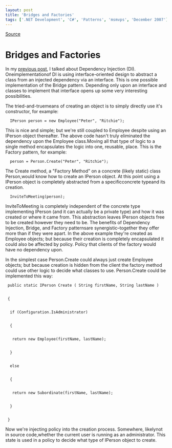 ```yaml
---
layout: post
title: 'Bridges and Factories'
tags: ['.NET Development', 'C#', 'Patterns', 'msmvps', 'December 2007']
---
```

[Source](http://blogs.msmvps.com/peterritchie/2007/12/21/bridges-and-factories/ "Permalink to Bridges and Factories")

# Bridges and Factories

In my [previous post][1], I talked about Dependency Injection (DI). Oneimplementationof DI is using interface-oriented design to abstract a class from an injected dependency via an interface. This is one possible implementation of the Bridge pattern. Depending only upon an interface and classes to implement that interface opens up some very interesting possibilities.

The tried-and-truemeans of creating an object is to simply directly use it's constructor, for example:

  

    
    
      IPerson person = new Employee("Peter", "Ritchie");

This is nice and simple; but we're still coupled to Employee despite using an IPerson object thereafter. The above code hasn't truly eliminated the dependency upon the Employee class.Moving all that type of logic to a single method encapsulates the logic into one, reusable, place. This is the Factory pattern, for example:

  

    
    
      person = Person.Create("Peter", "Ritchie");

The Create method, a "Factory Method" on a concrete (likely static) class Person,would know how to create an IPerson object. At this point using a IPerson object is completely abstracted from a specificconcrete typeand its creation.

  

    
    
      InviteToMeeting(person);

InviteToMeeting is completely independent of the concrete type implementing IPerson (and it can actually be a private type) and how it was created or where it came from. This abstraction leaves IPerson objects free to be created however they need to be. The benefits of Dependency Injection, Bridge, and Factory patternsare synergistic–together they offer more than if they were apart. In the above example they're created as Employee objects; but because their creation is completely encapsulated it could also be affected by policy. Policy that clients of the factory would have no dependency upon.

In the simplest case Person.Create could always just create Employee objects; but because creation is hidden from the client the factory method could use other logic to decide what classes to use. Person.Create could be implemented this way:

  

    
    
     public static IPerson Create ( String firstName, String lastName )
    
    
     {
    
    
      if (Configuration.IsAdministrator)
    
    
      {
    
    
       return new Employee(firstName, lastName);
    
    
      }
    
    
      else
    
    
      {
    
    
       return new Subordinate(firstName, lastName);
    
    
      }
    
    
     }

Now we're injecting policy into the creation process. Somewhere, likelynot in source code,whether the current user is running as an administrator. This state is used in a policy to decide what type of IPerson object to create.





[1]: http://msmvps.com/blogs/peterritchie/archive/2007/12/13/dependancy-injection.aspx


